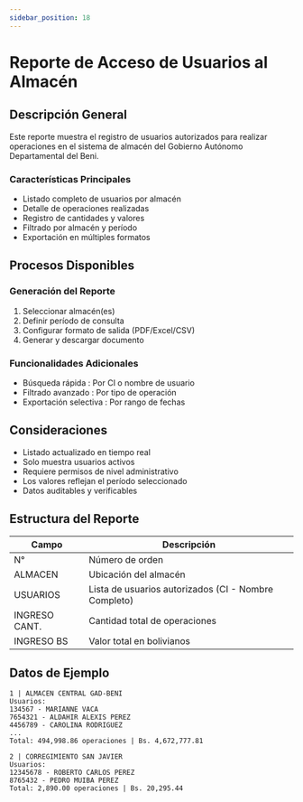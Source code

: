```yaml
---
sidebar_position: 18
---
```


# Reporte de Acceso de Usuarios al Almacén

## Descripción General
Este reporte muestra el registro de usuarios autorizados para realizar operaciones en el sistema de almacén del Gobierno Autónomo Departamental del Beni.

### Características Principales
- Listado completo de usuarios por almacén
- Detalle de operaciones realizadas
- Registro de cantidades y valores
- Filtrado por almacén y período
- Exportación en múltiples formatos

## Procesos Disponibles
### Generación del Reporte
1. Seleccionar almacén(es)
2. Definir período de consulta
3. Configurar formato de salida (PDF/Excel/CSV)
4. Generar y descargar documento
### Funcionalidades Adicionales
- Búsqueda rápida : Por CI o nombre de usuario
- Filtrado avanzado : Por tipo de operación
- Exportación selectiva : Por rango de fechas
## Consideraciones
- Listado actualizado en tiempo real
- Solo muestra usuarios activos
- Requiere permisos de nivel administrativo
- Los valores reflejan el período seleccionado
- Datos auditables y verificables

## Estructura del Reporte

| Campo | Descripción |
|-------|-------------|
| N° | Número de orden |
| ALMACEN | Ubicación del almacén |
| USUARIOS | Lista de usuarios autorizados (CI - Nombre Completo) |
| INGRESO CANT. | Cantidad total de operaciones |
| INGRESO BS | Valor total en bolivianos |

## Datos de Ejemplo

```plaintext
1 | ALMACEN CENTRAL GAD-BENI
Usuarios: 
134567 - MARIANNE VACA
7654321 - ALDAHIR ALEXIS PEREZ
4456789 - CAROLINA RODRIGUEZ 
...
Total: 494,998.86 operaciones | Bs. 4,672,777.81

2 | CORREGIMIENTO SAN JAVIER
Usuarios:
12345678 - ROBERTO CARLOS PEREZ
8765432 - PEDRO MUIBA PEREZ
Total: 2,890.00 operaciones | Bs. 20,295.44